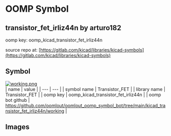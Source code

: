 # OOMP Symbol  
## transistor_fet_irliz44n  by arturo182  
  
oomp key: oomp_kicad_transistor_fet_irliz44n  
  
source repo at: [https://gitlab.com/kicad/libraries/kicad-symbols](https://gitlab.com/kicad/libraries/kicad-symbols)  
## Symbol  
  
[![working.png](working_600.png)](working.png)  
| name | value | 
| --- | --- | 
| symbol name | Transistor_FET | 
| library name | Transistor_FET | 
| oomp key | oomp_kicad_transistor_fet_irliz44n | 
| oomp bot github | https://github.com/oomlout/oomlout_oomp_symbol_bot/tree/main/kicad_transistor_fet_irliz44n/working | 
## Images  
